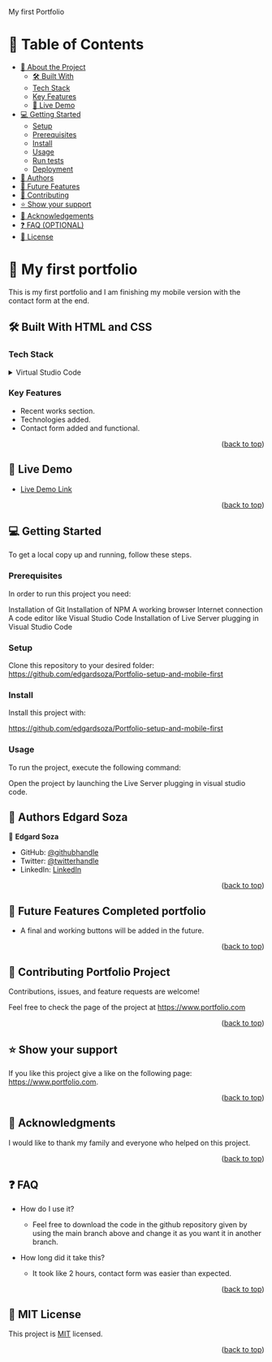 <a name="readme-top">My first Portfolio</a>

# 📗 Table of Contents

- [📖 About the Project](#about-project)
  - [🛠 Built With](#built-with)
  - [Tech Stack](#tech-stack)
   - [Key Features](#key-features)
  - [🚀 Live Demo](#live-demo)
- [💻 Getting Started](#getting-started)
  - [Setup](#setup)
  - [Prerequisites](#prerequisites)
  - [Install](#install)
  - [Usage](#usage)
  - [Run tests](#run-tests)
  - [Deployment](#triangular_flag_on_post-deployment)
- [👥 Authors](#authors)
- [🔭 Future Features](#future-features)
- [🤝 Contributing](#contributing)
- [⭐️ Show your support](#support)
- [🙏 Acknowledgements](#acknowledgements)
- [❓ FAQ (OPTIONAL)](#faq)
- [📝 License](#license)

<!-- PROJECT DESCRIPTION -->

# 📖 My first portfolio <a name="about-project"></a>

This is my first portfolio and I am finishing my mobile version with the contact form at the end. 

## 🛠 Built With <a name="built-with">HTML and CSS</a>

### Tech Stack <a name="tech-stack"></a>

<details>
  <summary>Virtual Studio Code</summary>
  <ul>
    <li><a href="https://reactjs.org/">HTML and CSS</a></li>
  </ul>
</details>

### Key Features <a name="key-features"></a>

- Recent works section. 
- Technologies added.
-  Contact form added and functional.

<p align="right">(<a href="#readme-top">back to top</a>)</p>

<!-- LIVE DEMO -->

## 🚀 Live Demo <a name="live-demo"></a>

- [Live Demo Link](https://yourdeployedapplicationlink.com)

<p align="right">(<a href="#readme-top">back to top</a>)</p>

<!-- GETTING STARTED -->

## 💻 Getting Started <a name="getting-started"></a>

To get a local copy up and running, follow these steps.

### Prerequisites

In order to run this project you need:

Installation of Git
Installation of NPM
A working browser
Internet connection
A code editor like Visual Studio Code
Installation of Live Server plugging in Visual Studio Code

### Setup

Clone this repository to your desired folder:
https://github.com/edgardsoza/Portfolio-setup-and-mobile-first

### Install

Install this project with:

https://github.com/edgardsoza/Portfolio-setup-and-mobile-first

### Usage

To run the project, execute the following command:

Open the project by launching the Live Server plugging in visual studio code.

## 👥 Authors <a name="authors">Edgard Soza</a>


👤 **Edgard Soza**

- GitHub: [@githubhandle](https://github.com/edgardsoza)
- Twitter: [@twitterhandle](https://twitter.com/soza_edgard)
- LinkedIn: [LinkedIn](https://www.linkedin.com/in/edgard-soza-sobalvarro/)

<p align="right">(<a href="#readme-top">back to top</a>)</p>

## 🔭 Future Features <a name="future-features">Completed portfolio</a>

- A final and working buttons will be added in the future. 

<p align="right">(<a href="#readme-top">back to top</a>)</p>


<!-- CONTRIBUTING -->

## 🤝 Contributing <a name="contributing">Portfolio Project</a>

Contributions, issues, and feature requests are welcome!

Feel free to check the page of the project at https://www.portfolio.com

<p align="right">(<a href="#readme-top">back to top</a>)</p>

<!-- SUPPORT -->

## ⭐️ Show your support <a name="support"></a>

If you like this project give a like on the following page:
https://www.portfolio.com.

<p align="right">(<a href="#readme-top">back to top</a>)</p>

<!-- ACKNOWLEDGEMENTS -->

## 🙏 Acknowledgments <a name="acknowledgements"></a>


I would like to thank my family and everyone who helped on this project.

<p align="right">(<a href="#readme-top">back to top</a>)</p>

<!-- FAQ (optional) -->

## ❓ FAQ <a name="faq"></a>

- How do I use it?

  - Feel free to download the code in the github repository given by using the main branch above and change it as you want it in another branch.

- How long did it take this?

  - It took like 2 hours, contact form was easier than expected. 

<p align="right">(<a href="#readme-top">back to top</a>)</p>

<!-- LICENSE -->

## 📝 <a name="license">MIT License</a>

This project is [MIT](./LICENSE) licensed.

<p align="right">(<a href="#readme-top">back to top</a>)</p>
